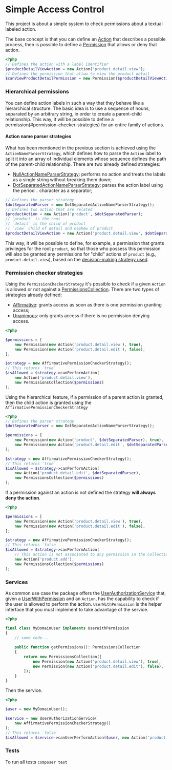 # Simple Access Control

This project is about a simple system to check permissions about a textual labeled action. 

The base concept is that you can define an [Action](./src/Domain/Action.php) that describes a possible process, then is possible to define a [Permission](./src/Domain/Permission.php) that allows or deny that action.

```php
<?php
// Defines the action with a label identifier
$productDetailViewAction = new Action('product.detail.view');
// Defines the permission that allow to view the product detail
$canViewProductDetailPermission = new Permission($productDetailViewAction, true);
```

### Hierarchical permissions
You can define action labels in such a way that they behave like a hierarchical structure. The basic idea is to use a sequence of nouns, separated by an arbitrary string, in order to create a parent-child relationship. This way, it will be possible to define a permission(#permission-checker-strategies) for an entire family of actions.

#### Action name parser strategies
What has been mentioned in the previous section is achieved using the `ActionNameParserStrategy`, which defines how to parse the `Action` label to split it into an array of individual elements whose sequence defines the path of the parent-child relationship. 
There are two already defined strategies:
- [NullActionNameParserStrategy](./src/Domain/Parser/NullActionNameParserStrategy.php): performs no action and treats the labels as a single string without breaking them down;
- [DotSeparatedActionNameParserStrategy](./src/Domain/Parser/DotSeparatedActionNameParserStrategy.php): parses the action label using the period `.` character as a separator; 

```php
// Defines the parser strategy
$dotSeparatedParser = new DotSeparatedActionNameParserStrategy(); 
// Defines two action that are related 
$productAction = new Action('product', $dotSeparatedParser);
// `product` is the root
// `detail` is the child of product
// `view` child of detail and nephew of product
$productDetailViewAction = new Action('product.detail.view', $dotSeparatedParser);
```
This way, it will be possible to define, for example, a permission that grants privileges for the root `product`, so that those who possess this permission will also be granted any permissions for "child" actions of `product` (e.g., `product.detail.view`), based on the [decision-making strategy used](#permission-checker-strategies).


### Permission checker strategies
Using the `PermissionCheckerStrategy` it's possible to check if a given `Action` is allowed or not against a [PermissionsCollection](./src/Domain/PermissionsCollection.php).
There are two types of strategies already defined:
- [Affirmative](./src/Domain/Checker/AffirmativePermissionCheckerStrategy.php): grants access as soon as there is one permission granting access;
- [Unanimous](./src/Domain/Checker/UnanimousPermissionCheckerStrategy.php): only grants access if there is no permission denying access.

```php
<?php

$permissions = [
    new Permission(new Action('product.detail.view'), true),
    new Permission(new Action('product.detail.edit'), false),
];

$strategy = new AffirmativePermissionCheckerStrategy();
// This returns `true`
$isAllowed = $strategy->canPerformAction(
    new Action('product.detail.view'),
    new PermissionsCollection($permissions)
);
```
Using the hierarchical feature, if a permission of a parent action is granted, then the child action is granted using the `AffirmativePermissionCheckerStrategy`
```php
<?php
// Defines the parser strategy
$dotSeparatedParser = new DotSeparatedActionNameParserStrategy(); 

$permissions = [
    new Permission(new Action('product', $dotSeparatedParser), true),
    new Permission(new Action('product.detail.edit', $dotSeparatedParser), false),
];

$strategy = new AffirmativePermissionCheckerStrategy();
// This returns `true`
$isAllowed = $strategy->canPerformAction(
    new Action('product.detail.edit', $dotSeparatedParser),
    new PermissionsCollection($permissions)
);
```

If a permission against an action is not defined the strategy **will always deny the action**.

```php
<?php

$permissions = [
    new Permission(new Action('product.detail.view'), true),
    new Permission(new Action('product.detail.edit'), false),
];

$strategy = new AffirmativePermissionCheckerStrategy();
// This returns `false`
$isAllowed = $strategy->canPerformAction(
    // This action is not associated to any permission in the collection
    new Action('product.add'),
    new PermissionsCollection($permissions)
);
```

### Services
As common use case the package offers the [UserAuthorizationService](./src/Application/UserAuthorizationService.php) that, given a [UserWithPermission](./src/Domain/User/UserWithPermissions.php) and an `Action`, has the capability to check if the user is allowed to perform the action.
`UserWithPermission` is the helper interface that you must implement to take advantage of the service.

```php
<?php

final class MyDomainUser implements UserWithPermission
{
    // some code...
    
    public function getPermissions(): PermissionsCollection
    {
        return new PermissionsCollection([
            new Permission(new Action('product.detail.view'), true),
            new Permission(new Action('product.detail.edit'), false),
        ]);
    }
}

```
Then the service.
```php
<?php

$user = new MyDomainUser();

$service = new UserAuthorizationService(
    new AffirmativePermissionCheckerStrategy()
);
// This returns `false`
$isAllowed = $service->canUserPerformAction($user, new Action('product.detail.edit'));
```
### Tests
To run all tests `composer test`

